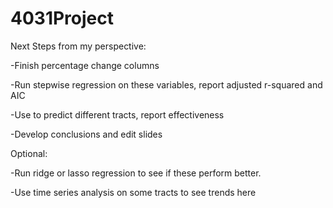 # 4031Project

Next Steps from my perspective:

-Finish percentage change columns

-Run stepwise regression on these variables, report adjusted r-squared and AIC

-Use to predict different tracts, report effectiveness

-Develop conclusions and edit slides


Optional:

-Run ridge or lasso regression to see if these perform better.

-Use time series analysis on some tracts to see trends here


